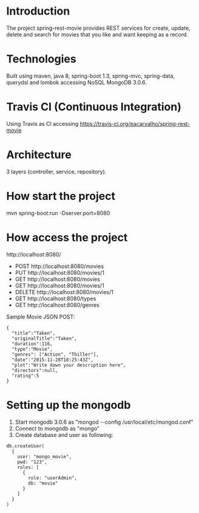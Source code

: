 # Introduction
The project spring-rest-movie provides REST services for create, update, delete and search for movies that you like and want keeping as a record.

# Technologies
Built using maven, java 8, spring-boot 1.3, spring-mvc, spring-data, querydsl and lombok accessing NoSQL MongoDB 3.0.6. 

# Travis CI (Continuous Integration)
Using Travis as CI accessing https://travis-ci.org/eacarvalho/spring-rest-movie

# Architecture
3 layers (controller, service, repository).

# How start the project
mvn spring-boot:run -Dserver.port=8080

# How access the project
http://localhost:8080/

- POST    http://localhost:8080/movies
- PUT     http://localhost:8080/movies/1
- GET     http://localhost:8080/movies
- GET     http://localhost:8080/movies/1
- DELETE  http://localhost:8080/movies/1
- GET     http://localhost:8080/types
- GET     http://localhost:8080/genres

Sample Movie JSON POST:

```
{
  "title":"Taken",
  "originalTitle":"Taken",
  "duration":116,
  "type":"Movie",
  "genres": ["Action", "Thiller"],
  "date":"2015-11-28T18:25:43Z",
  "plot":"Write down your description here",
  "directors":null,
  "rating":5
}
```

# Setting up the mongodb
1. Start mongodb 3.0.6 as "mongod --config /usr/local/etc/mongod.conf"
2. Connect to mongodb as "mongo"
3. Create database and user as following:

```
db.createUser(
  {
    user: "mongo_movie",
    pwd: "123",
    roles: [
      {
        role: "userAdmin",
        db: "movie"
      }
    ]
  }
)
```